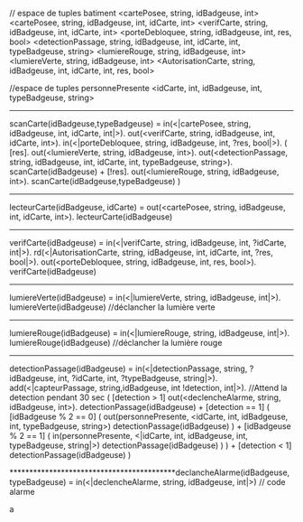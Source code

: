 // espace de tuples batiment 
<cartePosee, string, idBadgeuse, int>
<cartePosee, string, idBadgeuse, int, idCarte, int>
<verifCarte, string, idBadgeuse, int, idCarte, int>
<porteDebloquee, string, idBadgeuse, int, res, bool>
<detectionPassage, string, idBadgeuse, int, idCarte, int, typeBadgeuse, string>
<lumiereRouge, string, idBadgeuse, int>
<lumiereVerte, string, idBadgeuse, int>
<AutorisationCarte, string, idBadgeuse, int, idCarte, int, res, bool>

//espace de tuples personnePresente
<idCarte, int, idBadgeuse, int, typeBadgeuse, string>


**********************************************************************************************************************************************************************

scanCarte(idBadgeuse,typeBadgeuse) = 
    in(<|cartePosee, string, idBadgeuse, int, idCarte, int|>).
    out(<verifCarte, string, idBadgeuse, int, idCarte, int>).
    in(<|porteDebloquee, string, idBadgeuse, int, ?res, bool|>).
    (
        [res].
            out(<lumiereVerte, string, idBadgeuse, int>).
            out(<detectionPassage, string, idBadgeuse, int, idCarte, int, typeBadgeuse, string>).
            scanCarte(idBadgeuse)
        +
        [!res].
            out(<lumiereRouge, string, idBadgeuse, int>).
            scanCarte(idBadgeuse,typeBadgeuse)
    )

***************************************

lecteurCarte(idBadgeuse, idCarte) = 
    out(<cartePosee, string, idBadgeuse, int, idCarte, int>).
    lecteurCarte(idBadgeuse)

***************************************

verifCarte(idBadgeuse) = 
    in(<|verifCarte, string, idBadgeuse, int, ?idCarte, int|>).
    rd(<|AutorisationCarte, string, idBadgeuse, int, idCarte, int, ?res, bool|>).
    out(<porteDebloquee, string, idBadgeuse, int, res, bool>).
    verifCarte(idBadgeuse)

***************************************

lumiereVerte(idBadgeuse) = 
    in(<|lumiereVerte, string, idBadgeuse, int|>).
    lumiereVerte(idBadgeuse)
    //déclancher la lumière verte

****************************************
lumiereRouge(idBadgeuse) = 
    in(<|lumiereRouge, string, idBadgeuse, int|>).
    lumiereRouge(idBadgeuse)
    //déclancher la lumière rouge

****************************************

detectionPassage(idBadgeuse) = 
    in(<|detectionPassage, string, ?idBadgeuse, int, ?idCarte, int, ?typeBadgeuse, string|>).
    add(<|capteurPassage, string,idBadgeuse, int !detection, int|>).
    //Attend la detection pendant 30 sec
    (
        [detection > 1] 
            out(<declencheAlarme, string, idBadgeuse, int>).
            detectionPassage(idBadgeuse)
        +
        [detection == 1]
            (
                [idBadgeuse % 2 == 0]
                (
                    out(personnePresente, <idCarte, int, idBadgeuse, int, typeBadgeuse, string>)
                    detectionPassage(idBadgeuse)
                )
                +
                [idBadgeuse % 2 == 1]
                (
                    in(personnePresente, <|idCarte, int, idBadgeuse, int, typeBadgeuse, string|>)
                    detectionPassage(idBadgeuse)
                )
            )
        + 
        [detection < 1]
            detectionPassage(idBadgeuse)
    )


******************************************declancheAlarme(idBadgeuse, typeBadgeuse) = 
    in(<|declencheAlarme, string, idBadgeuse, int|>)
    // code alarme







a